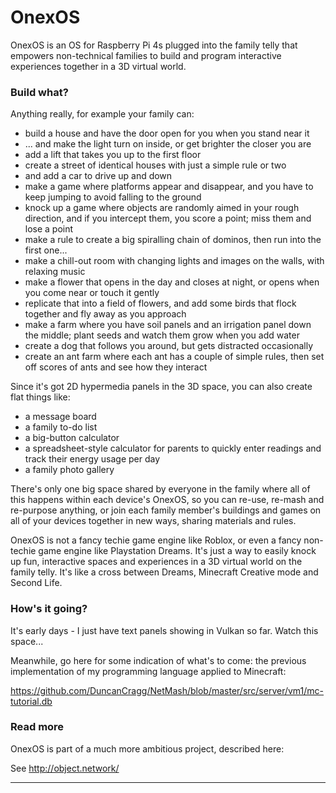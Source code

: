 
# OnexOS

OnexOS is an OS for Raspberry Pi 4s plugged into the family telly that empowers
non-technical families to build and program interactive experiences together in a 3D
virtual world.

### Build what?

Anything really, for example your family can:

 - build a house and have the door open for you when you stand near it
 - ... and make the light turn on inside, or get brighter the closer you are
 - add a lift that takes you up to the first floor
 - create a street of identical houses with just a simple rule or two
 - and add a car to drive up and down
 - make a game where platforms appear and disappear, and you have to keep jumping to avoid falling to the ground
 - knock up a game where objects are randomly aimed in your rough direction, and if you intercept them, you score a point; miss them and lose a point
 - make a rule to create a big spiralling chain of dominos, then run into the first one...
 - make a chill-out room with changing lights and images on the walls, with relaxing music
 - make a flower that opens in the day and closes at night, or opens when you come near or touch it gently
 - replicate that into a field of flowers, and add some birds that flock together and fly away as you approach
 - make a farm where you have soil panels and an irrigation panel down the middle; plant seeds and watch them grow when you add water
 - create a dog that follows you around, but gets distracted occasionally
 - create an ant farm where each ant has a couple of simple rules, then set off scores of ants and see how they interact

Since it's got 2D hypermedia panels in the 3D space, you can also create flat things like:

 - a message board
 - a family to-do list
 - a big-button calculator
 - a spreadsheet-style calculator for parents to quickly enter readings and track their energy usage per day
 - a family photo gallery

There's only one big space shared by everyone in the family where all of this happens
within each device's OnexOS, so you can re-use, re-mash and re-purpose anything, or join
each family member's buildings and games on all of your devices together in new ways,
sharing materials and rules.

OnexOS is not a fancy techie game engine like Roblox, or even a fancy non-techie game
engine like Playstation Dreams. It's just a way to easily knock up fun, interactive
spaces and experiences in a 3D virtual world on the family telly. It's like a cross
between Dreams, Minecraft Creative mode and Second Life.

### How's it going?

It's early days - I just have text panels showing in Vulkan so far. Watch this space...

Meanwhile, go here for some indication of what's to come: the previous implementation of
my programming language applied to Minecraft:

https://github.com/DuncanCragg/NetMash/blob/master/src/server/vm1/mc-tutorial.db

### Read more

OnexOS is part of a much more ambitious project, described here:

See http://object.network/



____________________________________


